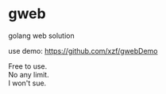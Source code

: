 # gweb
golang web solution

use demo:
https://github.com/xzf/gwebDemo 

Free to use.   
No any limit.   
I won't sue.  


